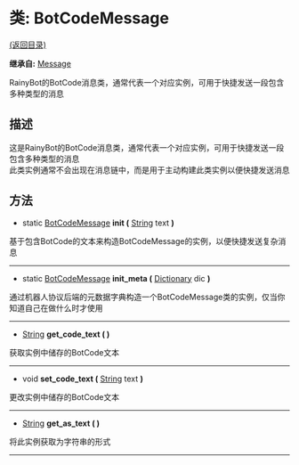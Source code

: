 # 类: BotCodeMessage  
[(返回目录)](README.md)  
  
**继承自:** [Message](Message.md)  
  
RainyBot的BotCode消息类，通常代表一个对应实例，可用于快捷发送一段包含多种类型的消息  
  
## 描述  
  
这是RainyBot的BotCode消息类，通常代表一个对应实例，可用于快捷发送一段包含多种类型的消息   
此类实例通常不会出现在消息链中，而是用于主动构建此类实例以便快捷发送消息  
  
## 方法 
  
- static [BotCodeMessage](BotCodeMessage.md) **init (** [String](https://docs.godotengine.org/en/latest/classes/class_string.html) text **)**  
  
基于包含BotCode的文本来构造BotCodeMessage的实例，以便快捷发送复杂消息  
  
---  
  
- static [BotCodeMessage](BotCodeMessage.md) **init_meta (** [Dictionary](https://docs.godotengine.org/en/latest/classes/class_dictionary.html) dic **)**  
  
通过机器人协议后端的元数据字典构造一个BotCodeMessage类的实例，仅当你知道自己在做什么时才使用  
  
---  
  
-  [String](https://docs.godotengine.org/en/latest/classes/class_string.html) **get_code_text ( )**  
  
获取实例中储存的BotCode文本  
  
---  
  
-  void **set_code_text (** [String](https://docs.godotengine.org/en/latest/classes/class_string.html) text **)**  
  
更改实例中储存的BotCode文本  
  
---  
  
-  [String](https://docs.godotengine.org/en/latest/classes/class_string.html) **get_as_text ( )**  
  
将此实例获取为字符串的形式  
  
---  
  

